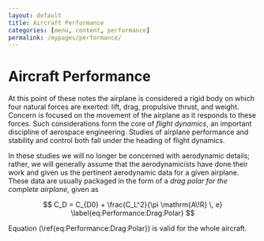 ```yaml
---
layout: default
title: Aircraft Performance
categories: [menu, content, performance]
permalink: /mypages/performance/
---
```


# Aircraft Performance

At this point of these notes the airplane is considered a rigid body on which four natural
forces are exerted: lift, drag, propulsive thrust, and weight.
Concern is focused on the movement of the airplane as it responds to these forces.
Such considerations form the core of *flight dynamics*, an important discipline of aerospace
engineering. Studies of airplane performance and stability and control both fall under the
heading of flight dynamics.

In these studies we will no longer be concerned with aerodynamic details; rather, we will
generally assume that the aerodynamicists have done their work and given us the pertinent
aerodynamic data for a given airplane. These data are usually packaged in the form of a
*drag polar for the complete airplane*, given as

$$
C_D = C_{D0} + \frac{C_L^2}{\pi \mathrm{A\!R} \, e}
\label{eq:Performance:Drag:Polar}
$$

Equation (\ref{eq:Performance:Drag:Polar}) is valid for the whole aircraft.
